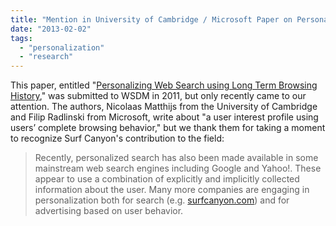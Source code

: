 ```yaml
---
title: "Mention in University of Cambridge / Microsoft Paper on Personalization"
date: "2013-02-02"
tags: 
  - "personalization"
  - "research"
---
```


This paper, entitled "[Personalizing Web Search using Long Term Browsing History](http://www.academia.edu/735799/Personalizing_Web_Search_using_Long_Term_Browsing_History "Personalizing Web Search using Long Term Browsing History")," was submitted to WSDM in 2011, but only recently came to our attention. The authors, Nicolaas Matthijs from the University of Cambridge and Filip Radlinski from Microsoft, write about "a user interest profile using users’ complete browsing behavior," but we thank them for taking a moment to recognize Surf Canyon's contribution to the field:

> Recently, personalized search has also been made available in some mainstream web search engines including Google and Yahoo!. These appear to use a combination of explicitly and implicitly collected information about the user. Many more companies are engaging in personalization both for search (e.g. [surfcanyon.com](http://www.surfcanyon.com "Surf Canyon")) and for advertising based on user behavior.
